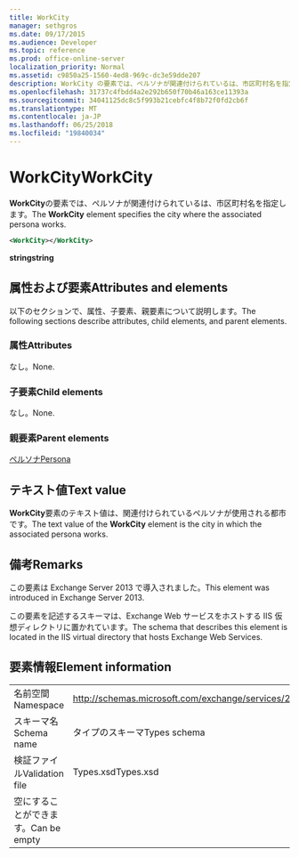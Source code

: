 ```yaml
---
title: WorkCity
manager: sethgros
ms.date: 09/17/2015
ms.audience: Developer
ms.topic: reference
ms.prod: office-online-server
localization_priority: Normal
ms.assetid: c9850a25-1560-4ed8-969c-dc3e59dde207
description: WorkCity の要素では、ペルソナが関連付けられているは、市区町村名を指定します。
ms.openlocfilehash: 31737c4fbdd4a2e292b650f70b46a163ce11393a
ms.sourcegitcommit: 34041125dc8c5f993b21cebfc4f8b72f0fd2cb6f
ms.translationtype: MT
ms.contentlocale: ja-JP
ms.lasthandoff: 06/25/2018
ms.locfileid: "19840034"
---
```

# <a name="workcity"></a><span data-ttu-id="3e9b6-103">WorkCity</span><span class="sxs-lookup"><span data-stu-id="3e9b6-103">WorkCity</span></span>

<span data-ttu-id="3e9b6-104">**WorkCity**の要素では、ペルソナが関連付けられているは、市区町村名を指定します。</span><span class="sxs-lookup"><span data-stu-id="3e9b6-104">The **WorkCity** element specifies the city where the associated persona works.</span></span> 
  
```XML
<WorkCity></WorkCity>
```

 <span data-ttu-id="3e9b6-105">**string**</span><span class="sxs-lookup"><span data-stu-id="3e9b6-105">**string**</span></span>
## <a name="attributes-and-elements"></a><span data-ttu-id="3e9b6-106">属性および要素</span><span class="sxs-lookup"><span data-stu-id="3e9b6-106">Attributes and elements</span></span>

<span data-ttu-id="3e9b6-107">以下のセクションで、属性、子要素、親要素について説明します。</span><span class="sxs-lookup"><span data-stu-id="3e9b6-107">The following sections describe attributes, child elements, and parent elements.</span></span>
  
### <a name="attributes"></a><span data-ttu-id="3e9b6-108">属性</span><span class="sxs-lookup"><span data-stu-id="3e9b6-108">Attributes</span></span>

<span data-ttu-id="3e9b6-109">なし。</span><span class="sxs-lookup"><span data-stu-id="3e9b6-109">None.</span></span>
  
### <a name="child-elements"></a><span data-ttu-id="3e9b6-110">子要素</span><span class="sxs-lookup"><span data-stu-id="3e9b6-110">Child elements</span></span>

<span data-ttu-id="3e9b6-111">なし。</span><span class="sxs-lookup"><span data-stu-id="3e9b6-111">None.</span></span>
  
### <a name="parent-elements"></a><span data-ttu-id="3e9b6-112">親要素</span><span class="sxs-lookup"><span data-stu-id="3e9b6-112">Parent elements</span></span>

[<span data-ttu-id="3e9b6-113">ペルソナ</span><span class="sxs-lookup"><span data-stu-id="3e9b6-113">Persona</span></span>](persona.md)
  
## <a name="text-value"></a><span data-ttu-id="3e9b6-114">テキスト値</span><span class="sxs-lookup"><span data-stu-id="3e9b6-114">Text value</span></span>

<span data-ttu-id="3e9b6-115">**WorkCity**要素のテキスト値は、関連付けられているペルソナが使用される都市です。</span><span class="sxs-lookup"><span data-stu-id="3e9b6-115">The text value of the **WorkCity** element is the city in which the associated persona works.</span></span> 
  
## <a name="remarks"></a><span data-ttu-id="3e9b6-116">備考</span><span class="sxs-lookup"><span data-stu-id="3e9b6-116">Remarks</span></span>

<span data-ttu-id="3e9b6-117">この要素は Exchange Server 2013 で導入されました。</span><span class="sxs-lookup"><span data-stu-id="3e9b6-117">This element was introduced in Exchange Server 2013.</span></span>
  
<span data-ttu-id="3e9b6-118">この要素を記述するスキーマは、Exchange Web サービスをホストする IIS 仮想ディレクトリに置かれています。</span><span class="sxs-lookup"><span data-stu-id="3e9b6-118">The schema that describes this element is located in the IIS virtual directory that hosts Exchange Web Services.</span></span>
  
## <a name="element-information"></a><span data-ttu-id="3e9b6-119">要素情報</span><span class="sxs-lookup"><span data-stu-id="3e9b6-119">Element information</span></span>

|||
|:-----|:-----|
|<span data-ttu-id="3e9b6-120">名前空間</span><span class="sxs-lookup"><span data-stu-id="3e9b6-120">Namespace</span></span>  <br/> |http://schemas.microsoft.com/exchange/services/2006/types  <br/> |
|<span data-ttu-id="3e9b6-121">スキーマ名</span><span class="sxs-lookup"><span data-stu-id="3e9b6-121">Schema name</span></span>  <br/> |<span data-ttu-id="3e9b6-122">タイプのスキーマ</span><span class="sxs-lookup"><span data-stu-id="3e9b6-122">Types schema</span></span>  <br/> |
|<span data-ttu-id="3e9b6-123">検証ファイル</span><span class="sxs-lookup"><span data-stu-id="3e9b6-123">Validation file</span></span>  <br/> |<span data-ttu-id="3e9b6-124">Types.xsd</span><span class="sxs-lookup"><span data-stu-id="3e9b6-124">Types.xsd</span></span>  <br/> |
|<span data-ttu-id="3e9b6-125">空にすることができます。</span><span class="sxs-lookup"><span data-stu-id="3e9b6-125">Can be empty</span></span>  <br/> ||
   

